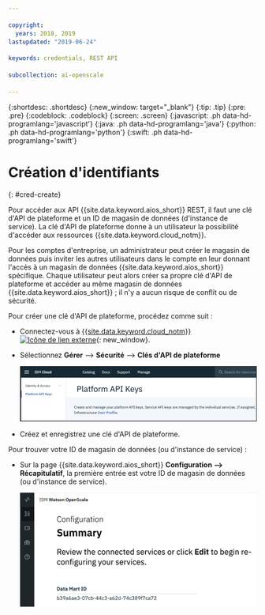 ```yaml
---

copyright:
  years: 2018, 2019
lastupdated: "2019-06-24"

keywords: credentials, REST API

subcollection: ai-openscale

---
```


{:shortdesc: .shortdesc}
{:new_window: target="_blank"}
{:tip: .tip}
{:pre: .pre}
{:codeblock: .codeblock}
{:screen: .screen}
{:javascript: .ph data-hd-programlang='javascript'}
{:java: .ph data-hd-programlang='java'}
{:python: .ph data-hd-programlang='python'}
{:swift: .ph data-hd-programlang='swift'}

# Création d'identifiants
{: #cred-create}

Pour accéder aux API {{site.data.keyword.aios_short}} REST, il faut une clé d'API de plateforme et un ID de magasin de données (d'instance de service). La clé d'API de plateforme donne à un utilisateur la possibilité d'accéder aux ressources {{site.data.keyword.cloud_notm}}.

Pour les comptes d'entreprise,
un administrateur peut créer le magasin de données puis inviter les autres utilisateurs dans le compte
en leur donnant l'accès à un magasin de données {{site.data.keyword.aios_short}} spécifique. Chaque utilisateur peut alors créer sa propre clé d'API de plateforme et accéder au même magasin de données {{site.data.keyword.aios_short}} ;
il n'y a aucun risque de conflit ou de sécurité.

Pour créer une clé d'API de plateforme, procédez comme suit :

- Connectez-vous à
[{{site.data.keyword.cloud_notm}} ![Icône de lien externe](../../icons/launch-glyph.svg "Icône de lien externe")](https://{DomainName}){: new_window}.

- Sélectionnez **Gérer** --> **Sécurité** --> **Clés d'API de plateforme**

    ![Clés d'API de plateforme](images/cred-api-key.png)

- Créez et enregistrez une clé d'API de plateforme.

Pour trouver votre ID de magasin de données (ou d'instance de service) :

- Sur la page {{site.data.keyword.aios_short}} **Configuration --> Récapitulatif**,
la première entrée est votre ID de magasin de données (ou d'instance de service).

    ![ID de magasin de données](images/data-mart-id.png)
